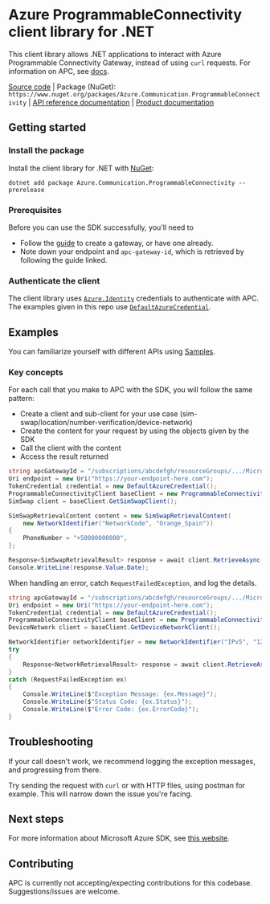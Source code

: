 # Azure ProgrammableConnectivity client library for .NET

This client library allows .NET applications to interact with Azure Programmable Connectivity Gateway, instead of using `curl` requests. For information on APC, see [docs](https://learn.microsoft.com/azure/programmable-connectivity/).

  [Source code](https://github.com/Azure/azure-sdk-for-net/blob/main/sdk/communication/Azure.Communication.ProgrammableConnectivity/src) | Package (NuGet): `https://www.nuget.org/packages/Azure.Communication.ProgrammableConnectivity` | [API reference documentation](https://azure.github.io/azure-sdk-for-net) | [Product documentation](https://learn.microsoft.com/azure)

## Getting started

### Install the package

Install the client library for .NET with [NuGet](https://www.nuget.org/):

```dotnetcli
dotnet add package Azure.Communication.ProgrammableConnectivity --prerelease
```

### Prerequisites

Before you can use the SDK successfully, you'll need to
* Follow the [guide](https://learn.microsoft.com/azure/programmable-connectivity/azure-programmable-connectivity-create-gateway) to create a gateway, or have one already.
* Note down your endpoint and `apc-gateway-id`, which is retrieved by following the guide linked.

### Authenticate the client

The client library uses [`Azure.Identity`](https://learn.microsoft.com/dotnet/api/azure.identity?view=azure-dotnet) credentials to authenticate with APC. The examples given in this repo use [`DefaultAzureCredential`](https://learn.microsoft.com/dotnet/api/azure.identity.defaultazurecredential?view=azure-dotnet).

## Examples

You can familiarize yourself with different APIs using [Samples](https://github.com/Azure/azure-sdk-for-net/tree/main/sdk/communication/Azure.Communication.ProgrammableConnectivity/samples).

### Key concepts

For each call that you make to APC with the SDK, you will follow the same pattern:
* Create a client and sub-client for your use case (sim-swap/location/number-verification/device-network)
* Create the content for your request by using the objects given by the SDK
* Call the client with the content
* Access the result returned

```C# Snippet:APC_Sample_SimSwapRetrieveTest
string apcGatewayId = "/subscriptions/abcdefgh/resourceGroups/.../Microsoft.programmableconnectivity/...";
Uri endpoint = new Uri("https://your-endpoint-here.com");
TokenCredential credential = new DefaultAzureCredential();
ProgrammableConnectivityClient baseClient = new ProgrammableConnectivityClient(endpoint, credential);
SimSwap client = baseClient.GetSimSwapClient();

SimSwapRetrievalContent content = new SimSwapRetrievalContent(
    new NetworkIdentifier("NetworkCode", "Orange_Spain"))
{
    PhoneNumber = "+50000000000",
};

Response<SimSwapRetrievalResult> response = await client.RetrieveAsync(apcGatewayId, content);
Console.WriteLine(response.Value.Date);
```

When handling an error, catch `RequestFailedException`, and log the details.

```C# Snippet:APC_Sample_NetworkRetrievalBadIdentifierTest
string apcGatewayId = "/subscriptions/abcdefgh/resourceGroups/.../Microsoft.programmableconnectivity/...";
Uri endpoint = new Uri("https://your-endpoint-here.com");
TokenCredential credential = new DefaultAzureCredential();
ProgrammableConnectivityClient baseClient = new ProgrammableConnectivityClient(endpoint, credential);
DeviceNetwork client = baseClient.GetDeviceNetworkClient();

NetworkIdentifier networkIdentifier = new NetworkIdentifier("IPv5", "127.0.0.1");
try
{
    Response<NetworkRetrievalResult> response = await client.RetrieveAsync(apcGatewayId, networkIdentifier);
}
catch (RequestFailedException ex)
{
    Console.WriteLine($"Exception Message: {ex.Message}");
    Console.WriteLine($"Status Code: {ex.Status}");
    Console.WriteLine($"Error Code: {ex.ErrorCode}");
}
```

## Troubleshooting

If your call doesn't work, we recommend logging the exception messages, and progressing from there.

Try sending the request with `curl` or with HTTP files, using postman for example. This will narrow down the issue you're facing.

## Next steps

For more information about Microsoft Azure SDK, see [this website](https://azure.github.io/azure-sdk/).

## Contributing

APC is currently not accepting/expecting contributions for this codebase. Suggestions/issues are welcome.


